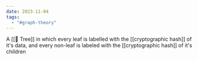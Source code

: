 ```yaml
---
date: 2023-11-04
tags:
  - "#graph-theory"
---
```

A [[📘 Tree]] in which every leaf is labelled with the [[cryptographic hash]] of it's data, and every non-leaf is labeled with the [[cryptographic hash]] of it's children